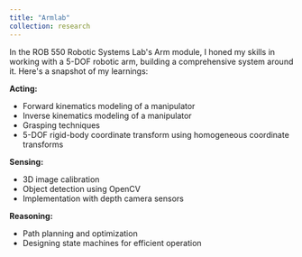 ```yaml
---
title: "Armlab"
collection: research
---
```


In the ROB 550 Robotic Systems Lab's Arm module, I honed my skills in working with a 5-DOF robotic arm, building a comprehensive system around it. Here's a snapshot of my learnings:

**Acting:**
- Forward kinematics modeling of a manipulator
- Inverse kinematics modeling of a manipulator
- Grasping techniques
- 5-DOF rigid-body coordinate transform using homogeneous coordinate transforms

**Sensing:**
- 3D image calibration
- Object detection using OpenCV
- Implementation with depth camera sensors

**Reasoning:**
- Path planning and optimization
- Designing state machines for efficient operation

